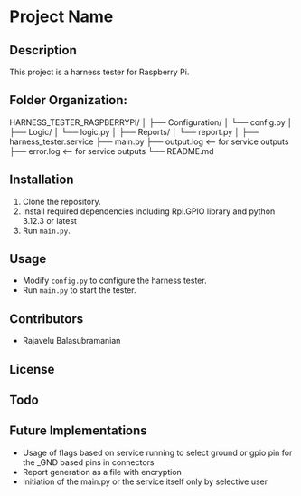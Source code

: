 # Project Name

## Description
This project is a harness tester for Raspberry Pi.

## Folder Organization:

HARNESS_TESTER_RASPBERRYPI/
│
├── Configuration/
│   └── config.py
│
├── Logic/
│   └── logic.py
│
├── Reports/
│   └── report.py
│
├── harness_tester.service
├── main.py
├── output.log     <-- for service outputs
├── error.log      <-- for service outputs
└── README.md



## Installation
1. Clone the repository.
2. Install required dependencies including Rpi.GPIO library and python 3.12.3 or latest
3. Run `main.py`.

## Usage
- Modify `config.py` to configure the harness tester.
- Run `main.py` to start the tester.

## Contributors
- Rajavelu Balasubramanian

## License
## Todo

## Future Implementations
- Usage of flags based on service running to select ground or gpio pin for the _GND based pins in connectors
- Report generation as a file with encryption
- Initiation of the main.py or the service itself only by selective user 


